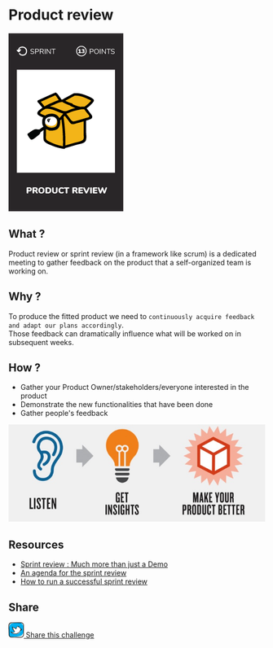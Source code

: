 # Product review
![Lead a product review](images/product-review.png)  

## What ?
Product review or sprint review (in a framework like scrum) is a dedicated meeting to gather feedback on the product that a self-organized team is working on.   

## Why ?
To produce the fitted product we need to `continuously acquire feedback and adapt our plans accordingly`.  
Those feedback can dramatically influence what will be worked on in subsequent weeks.  

## How ?
* Gather your Product Owner/stakeholders/everyone interested in the product
* Demonstrate the new functionalities that have been done
* Gather people's feedback

![Product review](images/product-review1.jpg)  

## Resources
* [Sprint review : Much more than just a Demo](https://www.scrum.org/resources/blog/sprint-review-much-more-just-demo)
* [An agenda for the sprint review](https://www.mountaingoatsoftware.com/blog/an-agenda-for-the-sprint-review)
* [How to run a successful sprint review](https://backlog.com/blog/successful-sprint-review-meeting/)

## Share
![Share](../images/twitter.png)[ Share this challenge](https://twitter.com/home?status=I%20have%20just%20completed%20Product%20review%20%23craft_challenges%20from%20%40agilepartner%20http://tiny.cc/bd40wy)